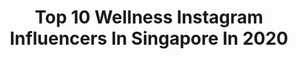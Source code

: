 ---
title: Top 10 Wellness Instagram Influencers In Singapore In 2020
description: >-
  Find top wellness Instagram influencers in Singapore in 2020. Most popular hashtags: #happymothersday #mothersday #stayhome #sustenirsg.
platform: Instagram
profiles:
  - username: "coolmommy_konnect"
    fullname: >-
      Namita Sinha
    location: "Singapore"
    followers: 6793
    engagement: 1042
    commentsToLikes: 0.109385
    id: ck8syei3fkle90j78fr5e1273
    verified: false
    hashtags: "#cleaningsilver, #mommybloggers, #superspicemix, #kp9850"
  - username: "thuymi"
    fullname: >-
      Thuymi Voyage 🇻🇳🇨🇦🇦🇪🇸🇬
    location: "Singapore"
    followers: 37700
    engagement: 214
    commentsToLikes: 0.037031
    id: ck0u05nyvson30i19wjt6t6j1
    verified: false
    hashtags: "#adventurefaktoryinmaldives, #adventurefaktoryinmexico, #adventurefaktoryinnamibia, #watbenchamabophit"
  - username: "denisekellerofficial"
    fullname: >-
      Denise Keller
    location: "Singapore"
    followers: 46111
    engagement: 257
    commentsToLikes: 0.019218
    id: ck0w5so1j58yz0i190lkimec3
    verified: true
    hashtags: "#travelawesome, #travelmore, #yogapants, #manduka"
  - username: "thatmomoffour"
    fullname: >-
      Dawn Sim
    location: "Singapore"
    followers: 42332
    engagement: 139
    commentsToLikes: 0.016466
    id: ck5qd6i52u1v70i11vuu501jc
    verified: false
    hashtags: "#momlife, #mfsjoyoflearning, #sgkids, #adoptdontshop"
  - username: "silkenchu"
    fullname: >-
      
    location: "Singapore"
    followers: 2103
    engagement: 1397
    commentsToLikes: 0.077265
    id: ck6uhebzc8mea0j71c8jqn5up
    verified: false
    hashtags: "#beautylover, #featurecreature, #naturallightportrait, #creativityeveryday"
  - username: "briebenfell"
    fullname: >-
      Brie
    location: "Singapore"
    followers: 13411
    engagement: 328
    commentsToLikes: 0.061564
    id: ck8sy96m0k5u20j78gm9bmlw4
    verified: false
    hashtags: "#mumlife, #happyeaster, #duejuly, #happymothersday"
  - username: "journeywith.court"
    fullname: >-
      Courtney
    location: "Singapore"
    followers: 19585
    engagement: 300
    commentsToLikes: 0.059387
    id: ck5ho6zljp1v70i11moiy100x
    verified: false
    hashtags: "#kualalumpurcity, #colorfulfood, #exploreoregon, #lincolncity"
  - username: "bambam.bella.emma.lola"
    fullname: >-
      ℒ𝒾𝒻𝑒 𝒪𝒻 𝒫𝑒𝓇𝓈𝒾𝒶𝓃 ℳ𝑒𝑜𝓌𝒹𝑒𝓁𝓈 🇸🇬
    location: "Singapore"
    followers: 18428
    engagement: 339
    commentsToLikes: 0.053876
    id: ck5cl61xbyb9x0i11nt588oa5
    verified: false
    hashtags: "#stellarpets, #promo, #circuitbreakersg, #optimuspet"
  - username: "iamjamieyeo"
    fullname: >-
      Jamie Yeo
    location: "Singapore"
    followers: 100837
    engagement: 140
    commentsToLikes: 0.027794
    id: ck5zql7zput2r0i14ldqsc3a0
    verified: true
    hashtags: "#agelesscream, #playtogether, #sustenirsg, #diamonds"
---